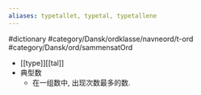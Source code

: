 ```yaml
---
aliases: typetallet, typetal, typetallene
---
```

#dictionary #category/Dansk/ordklasse/navneord/t-ord #category/Dansk/ord/sammensatOrd 
- [[type]][[tal]]
- 典型数
	- 在一组数中, 出现次数最多的数. 
